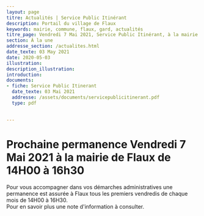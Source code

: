 ```yaml
---
layout: page
titre: Actualités | Service Public Itinérant
description: Portail du village de Flaux
keywords: mairie, commune, flaux, gard, actualités
titre_page: Vendredi 7 Mai 2021, Service Public Itinérant, à la mairie de Flaux de 14H00 à 16h30
section: À la une
addresse_section: /actualites.html
date_texte: 03 May 2021
date: 2020-05-03
illustration: 
description_illustration: 
introduction: 
documents:
- fiche: Service Public Itinerant
  date_texte: 03 Mai 2021
  addresse: /assets/documents/servicepublicitinerant.pdf
  type: pdf

  
---
```


# Prochaine permanence Vendredi 7 Mai 2021 à la mairie de Flaux de 14H00 à 16h30

Pour vous accompagner dans vos démarches administratives une permanence est assurée à Flaux tous les premiers vendredis de chaque mois de 14H00 à 16H30.<br/>
Pour en savoir plus une note d'information à consulter.


